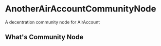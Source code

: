 # AnotherAirAccountCommunityNode

A decentration community node for AirAccount

## What's Community Node